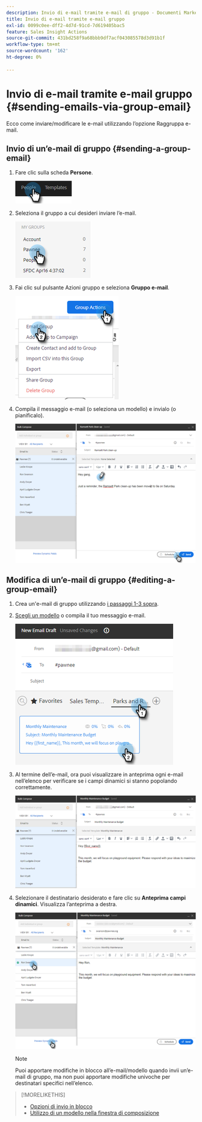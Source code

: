 ```yaml
---
description: Invio di e-mail tramite e-mail di gruppo - Documenti Marketo - Documentazione del prodotto
title: Invio di e-mail tramite e-mail gruppo
exl-id: 0099c0ee-dff2-4d7d-91cd-7d619405bac5
feature: Sales Insight Actions
source-git-commit: 431bd258f9a68bbb9df7acf043085578d3d91b1f
workflow-type: tm+mt
source-wordcount: '162'
ht-degree: 0%

---
```


# Invio di e-mail tramite e-mail gruppo {#sending-emails-via-group-email}

Ecco come inviare/modificare le e-mail utilizzando l’opzione Raggruppa e-mail.

## Invio di un’e-mail di gruppo {#sending-a-group-email}

1. Fare clic sulla scheda **Persone**.

   ![](assets/sending-emails-via-group-email-1.png)

1. Seleziona il gruppo a cui desideri inviare l’e-mail.

   ![](assets/sending-emails-via-group-email-2.png)

1. Fai clic sul pulsante Azioni gruppo e seleziona **Gruppo e-mail**.

   ![](assets/sending-emails-via-group-email-3.png)

1. Compila il messaggio e-mail (o seleziona un modello) e invialo (o pianificalo).

   ![](assets/sending-emails-via-group-email-4.png)

## Modifica di un’e-mail di gruppo {#editing-a-group-email}

1. Crea un&#39;e-mail di gruppo utilizzando [i passaggi 1-3 sopra](#sending-a-group-email).

1. [Scegli un modello](/help/marketo/product-docs/marketo-sales-insight/actions/email/using-the-compose-window/using-a-template-in-the-compose-window.md) o compila il tuo messaggio e-mail.

   ![](assets/sending-emails-via-group-email-5.png)

1. Al termine dell’e-mail, ora puoi visualizzare in anteprima ogni e-mail nell’elenco per verificare se i campi dinamici si stanno popolando correttamente.

   ![](assets/sending-emails-via-group-email-6.png)

1. Selezionare il destinatario desiderato e fare clic su **Anteprima campi dinamici**. Visualizza l’anteprima a destra.

   ![](assets/sending-emails-via-group-email-7.png)

   >[!NOTE]
   >
   >Puoi apportare modifiche in blocco all’e-mail/modello quando invii un’e-mail di gruppo, ma non puoi apportare modifiche univoche per destinatari specifici nell’elenco.

>[!MORELIKETHIS]
>
>* [Opzioni di invio in blocco](/help/marketo/product-docs/marketo-sales-insight/actions/email/using-the-compose-window/bulk-emailing-options.md)
>* [Utilizzo di un modello nella finestra di composizione](/help/marketo/product-docs/marketo-sales-insight/actions/email/using-the-compose-window/using-a-template-in-the-compose-window.md)
